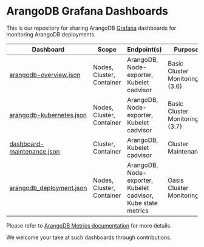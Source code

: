 # ArangoDB Grafana Dashboards

This is our repository for sharing ArangoDB [Grafana](https://grafana.com/) dashboards for monitoring
ArangoDB deployments.


| Dashboard  | Scope | Endpoint(s) | Purpose  |
|---|---|---|---|
| [arangodb-overview.json](https://raw.githubusercontent.com/arangodb/dashboards/master/arangodb-overview.json)   |  Nodes, Cluster, Container |  ArangoDB, Node-exporter, Kubelet cadvisor | Basic Cluster Monitoring (3.6) |
| [arangodb-kubernetes.json](https://raw.githubusercontent.com/arangodb/dashboards/master/arangodb-kubernetes.json)   |  Nodes, Cluster, Container |  ArangoDB, Node-exporter, Kubelet cadvisor | Basic Cluster Monitoring (3.7)|
| [dashboard-maintenance.json](https://raw.githubusercontent.com/arangodb/dashboards/master/dashboard-maintenance.json)  |  Cluster, Container | ArangoDB, Kubelet cadvisor | Cluster Maintenance |
| [arangodb_deployment.json](https://raw.githubusercontent.com/arangodb/dashboards/master/arangodb_deployment.json)  |   Nodes, Cluster, Container |  ArangoDB, Node-exporter, Kubelet cadvisor, Kube state metrics | Oasis Cluster Monitoring|


Please refer to [ArangoDB Metrics documentation](https://www.arangodb.com/docs/stable/http/administration-and-monitoring-metrics.html#metrics-api) for more details.

We welcome your take at such dashboards through contributions.
